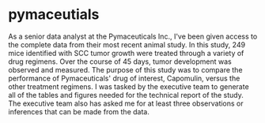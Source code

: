 # pymaceutials
As a senior data analyst at the Pymaceuticals Inc., I've been given access to the complete data from their most recent animal study. In this study, 249 mice identified with SCC tumor growth were treated through a variety of drug regimens. Over the course of 45 days, tumor development was observed and measured. The purpose of this study was to compare the performance of Pymaceuticals' drug of interest, Capomulin, versus the other treatment regimens. I was tasked by the executive team to generate all of the tables and figures needed for the technical report of the study. The executive team also has asked me for at least three observations or inferences that can be made from the data.
